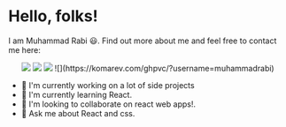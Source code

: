 # Hello, folks! 

I am Muhammad Rabi 😃. Find out more about me and feel free to contact me here:

<p align="center">
    <a href="https://twitter.com/MuhammadRabi_"><img src="https://img.shields.io/badge/twitter-%231FA1F1?style=flat&logo=twitter&logoColor=white"/></a>
    <a href=
       "https://www.linkedin.com/in/muhammad-rabi-07a51b202/"><img src="https://img.shields.io/badge/linkedin-%230177B5?style=flat&logo=linkedin&logoColor=white"/></a>
    <a href="https://www.youtube.com/channel/UCPksZXBOyWw034TuDr5Q32w"><img src="https://img.shields.io/badge/youtube-%23FF0000?style=flat&logo=youtube&logoColor=white"/></a>
    ![](https://komarev.com/ghpvc/?username=muhammadrabi)
  </p>
  
 - 🔭 I'm currently working on a lot of side projects
 - 🌱 I'm currently learning React.
 - 👯 I'm looking to collaborate on react web apps!.
 - 💬 Ask me about React and css.
